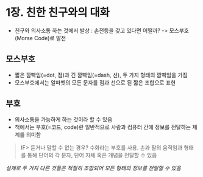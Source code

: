# 1장. 친한 친구와의 대화
- 친구와 의사소통 하는 것에서 발상 : 손전등을 갖고 있다면 어떨까? -> 모스부호(Morse Code)로 발전


## 모스부호
- 짧은 깜빡임(=dot, 점)과 긴 깜빡임(=dash, 선), 두 가지 형태의 깜빡임을 가짐
- 모스부호에서는 알파벳의 모든 문자를 점과 선으로 된 짧은 조합으로 표현


## 부호
- 의사소통을 가능하게 하는 것이라 할 수 있음
- 책에서는 부호(=코드, code)란 일반적으로 사람과 컴퓨터 간에 정보를 전달하는 체계를 의미함



> IF> 듣거나 말할 수 없는 경우?
> 수화라는 부호를 사용. 손과 팔의 움직임과 형태를 통해 단어의 각 문자, 단어 자체 혹은 개념을 전달할 수 있음


*실제로 두 가지 다른 것들은 적절히 조합되어 모든 형태의 정보를 전달할 수 있음*
